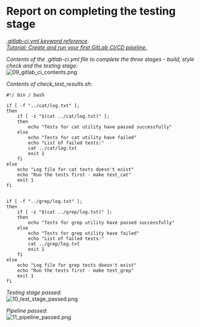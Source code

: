 # Report on completing the testing stage

[_.gitlab-ci.yml keyword reference_](https://docs.gitlab.com/ee/ci/yaml/index.html).\
[_Tutorial: Create and run your first GitLab CI/CD pipeline._](https://docs.gitlab.com/ee/ci/quick_start/)

_Contents of the .gitlab-ci.yml file to complete the three stages - build, style check and the testing stage:_\
<img src="https://github.com/finchren/School21_main_education/blob/main/CICD/src/screenshots/09_gitlab_ci_contents.png" alt="09_gitlab_ci_contents.png"/>

_Contents of check_test_results.sh:_
```
#!/ bin / bash

if [ -f "../cat/log.txt" ];
then
	if [ -z "$(cat ../cat/log.txt)" ];
	then
		echo "Tests for cat utility have passed successfully"
	else
		echo "Tests for cat utility have failed"
		echo "List of failed tests:"
		cat ../cat/log.txt
		exit 1
	fi
else
	echo "Log file for cat tests doesn't exist"
	echo "Run the tests first - make test_cat"
	exit 1
fi


if [ -f "../grep/log.txt" ];
then
	if [ -z "$(cat ../grep/log.txt)" ];
	then
		echo "Tests for grep utility have passed successfully"
	else
		echo "Tests for grep utility have failed"
		echo "List of failed tests:"
		cat ../grep/log.txt
		exit 1
	fi
else
	echo "Log file for grep tests doesn't exist"
	echo "Run the tests first - make test_grep"
	exit 1
fi
```

_Testing stage passed:_\
<img src="https://github.com/finchren/School21_main_education/blob/main/CICD/src/screenshots/10_test_stage_passed.png" alt="10_test_stage_passed.png"/>

_Pipeline passed:_\
<img src="https://github.com/finchren/School21_main_education/blob/main/CICD/src/screenshots/11_pipeline_passed.png" alt="11_pipeline_passed.png"/>
